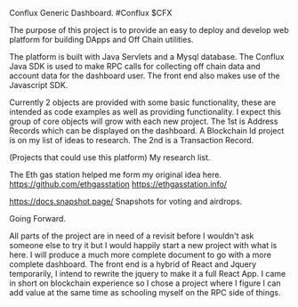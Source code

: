 Conflux Generic Dashboard. #Conflux $CFX

The purpose of this project is to provide an easy to deploy and develop web platform for building DApps and Off Chain utilities.

The platform is built with Java Servlets and a Mysql database.
The Conflux Java SDK is used to make RPC calls for collecting off chain data and account data for the dashboard user.
The front end also makes use of the Javascript SDK.

Currently 2 objects are provided with some basic functionality, these are intended as code examples as well as providing functionality.
I expect this group of core objects will grow with each new project.
The 1st is Address Records which can be displayed on the dashboard. A Blockchain Id project is on my list of ideas to research.
The 2nd is a Transaction Record. 

(Projects that could use this platform) My research list.

The Eth gas station helped me form my original idea here. 
https://github.com/ethgasstation 
https://ethgasstation.info/

https://docs.snapshot.page/ Snapshots for voting and airdrops.


Going Forward.

All parts of the project are in need of a revisit before I wouldn't ask someone else to try it but I would happily start a new project with what is here.
I will produce a much more complete document to go with a more complete dashboard.
The front end is a hybrid of React and Jquery temporarily, I intend to rewrite the jquery to make it a full React App.
I came in short on blockchain experience so I chose a project where I figure I can add value at the same time as schooling myself on the RPC side of things.
